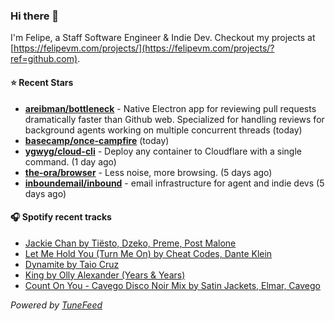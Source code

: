 ### Hi there 👋

I'm Felipe, a Staff Software Engineer & Indie Dev. Checkout my projects at [https://felipevm.com/projects/](https://felipevm.com/projects/?ref=github.com).

#### ⭐ Recent Stars
- **[areibman/bottleneck](https://github.com/areibman/bottleneck)** - Native Electron app for reviewing pull requests dramatically faster than Github web. Specialized for handling reviews for background agents working on multiple concurrent threads (today)
- **[basecamp/once-campfire](https://github.com/basecamp/once-campfire)** (today)
- **[ygwyg/cloud-cli](https://github.com/ygwyg/cloud-cli)** - Deploy any container to Cloudflare with a single command. (1 day ago)
- **[the-ora/browser](https://github.com/the-ora/browser)** - Less noise, more browsing. (5 days ago)
- **[inboundemail/inbound](https://github.com/inboundemail/inbound)** - email infrastructure for agent and indie devs (5 days ago)

#### 🎧 Spotify recent tracks
- [Jackie Chan by Tiësto, Dzeko, Preme, Post Malone](https://open.spotify.com/track/4kWO6O1BUXcZmaxitpVUwp)
- [Let Me Hold You (Turn Me On) by Cheat Codes, Dante Klein](https://open.spotify.com/track/3aLWuWKHaTV4Ok7LKvXRYn)
- [Dynamite by Taio Cruz](https://open.spotify.com/track/2CEgGE6aESpnmtfiZwYlbV)
- [King by Olly Alexander (Years &amp; Years)](https://open.spotify.com/track/3AeicLnm55RqcXGBKYQolM)
- [Count On You - Cavego Disco Noir Mix by Satin Jackets, Elmar, Cavego](https://open.spotify.com/track/3ZOLpgSNQ3V5JHtZ8FZKTQ)

_Powered by [TuneFeed](https://tunefeed.app?ref=github.com)_
